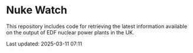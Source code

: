 # Nuke Watch

This repository includes code for retrieving the latest information available on the output of EDF nuclear power plants in the UK.

Last updated: 2025-03-11 07:11